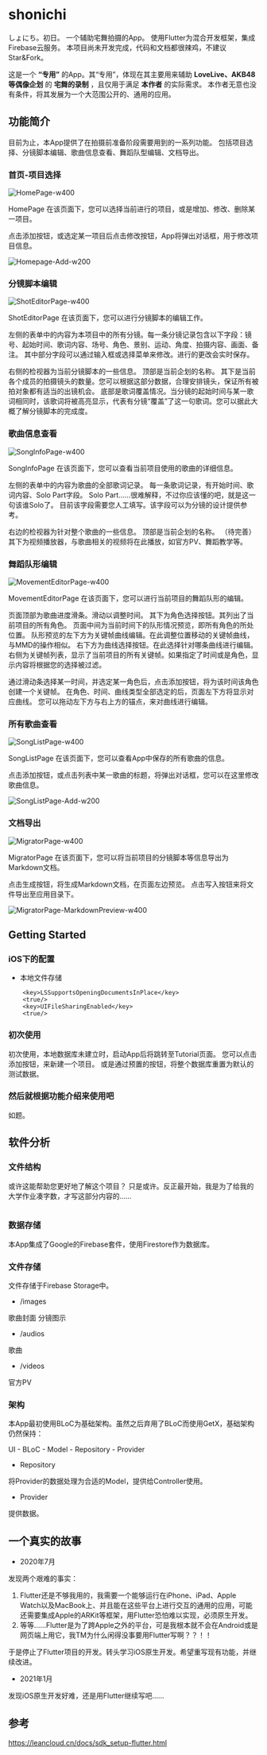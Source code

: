 # shonichi

しょにち。初日。
一个辅助宅舞拍摄的App。
使用Flutter为混合开发框架，集成Firebase云服务。
本项目尚未开发完成，代码和文档都很辣鸡，不建议Star&Fork。

这是一个 **“专用”** 的App。其“专用”，体现在其主要用来辅助 **LoveLive、AKB48等偶像企划** 的 **宅舞的录制** ，且仅用于满足 **本作者** 的实际需求。
本作者无意也没有条件，将其发展为一个大范围公开的、通用的应用。

## 功能简介

目前为止，本App提供了在拍摄前准备阶段需要用到的一系列功能。
包括项目选择、分镜脚本编辑、歌曲信息查看、舞蹈队型编辑、文档导出。

### 首页-项目选择

![HomePage-w400](/flutter_module/documents/images/HomePage.png)

HomePage
在该页面下，您可以选择当前进行的项目，或是增加、修改、删除某一项目。

点击添加按钮，或选定某一项目后点击修改按钮，App将弹出对话框，用于修改项目信息。

![Homepage-Add-w200](/flutter_module/documents/images/Homepage-Add.png)

### 分镜脚本编辑

![ShotEditorPage-w400](/flutter_module/documents/images/ShotEditorPage.png)

ShotEditorPage
在该页面下，您可以进行分镜脚本的编辑工作。

左侧的表单中的内容为本项目中的所有分镜。每一条分镜记录包含以下字段：镜号、起始时间、歌词内容、场号、角色、景别、运动、角度、拍摄内容、画面、备注。
其中部分字段可以通过输入框或选择菜单来修改。进行的更改会实时保存。

右侧的检视器为当前分镜脚本的一些信息。
顶部是当前企划的名称。
其下是当前各个成员的拍摄镜头的数量。您可以根据这部分数据，合理安排镜头，保证所有被拍对象都有适当的出镜机会。
底部是歌词覆盖情况。当分镜的起始时间与某一歌词相同时，该歌词将被高亮显示，代表有分镜“覆盖”了这一句歌词。您可以据此大概了解分镜脚本的完成度。

### 歌曲信息查看

![SongInfoPage-w400](/flutter_module/documents/images/SongInfoPage.png)

SongInfoPage
在该页面下，您可以查看当前项目使用的歌曲的详细信息。

左侧的表单中的内容为歌曲的全部歌词记录。
每一条歌词记录，有开始时间、歌词内容、Solo Part字段。
Solo Part……很难解释，不过你应该懂的吧，就是这一句该谁Solo了。
目前该字段需要您人工填写。该字段可以为分镜的设计提供参考。

右边的检视器为针对整个歌曲的一些信息。
顶部是当前企划的名称。
（待完善）其下为视频播放器，与歌曲相关的视频将在此播放，如官方PV、舞蹈教学等。

### 舞蹈队形编辑

![MovementEditorPage-w400](/flutter_module/documents/images/MovementEditorPage.png)

MovementEditorPage
在该页面下，您可以进行当前项目的舞蹈队形的编辑。

页面顶部为歌曲进度滑条。滑动以调整时间。
其下为角色选择按钮。其列出了当前项目的所有角色。
页面中间为当前时间下的队形情况预览，即所有角色的所处位置。
队形预览的左下方为关键帧曲线编辑。在此调整位置移动的关键帧曲线，与MMD的操作相似。
右下方为曲线选择按钮。在此选择针对哪条曲线进行编辑。
右侧为关键帧列表，显示了当前项目的所有关键帧。如果指定了时间或是角色，显示内容将根据您的选择被过滤。

通过滑动条选择某一时间，并选定某一角色后，点击添加按钮，将为该时间该角色创建一个关键帧。
在角色、时间、曲线类型全部选定的后，页面左下方将显示对应曲线。
您可以拖动左下方与右上方的锚点，来对曲线进行编辑。

### 所有歌曲查看

![SongListPage-w400](/flutter_module/documents/images/SongListPage.png)

SongListPage
在该页面下，您可以查看App中保存的所有歌曲的信息。

点击添加按钮，或点击列表中某一歌曲的标题，将弹出对话框，您可以在这里修改歌曲信息。

![SongListPage-Add-w200](/flutter_module/documents/images/SongListPage-Add.png)

### 文档导出

![MigratorPage-w400](/flutter_module/documents/images/MigratorPage.png)

MigratorPage
在该页面下，您可以将当前项目的分镜脚本等信息导出为Markdown文档。

点击生成按钮，将生成Markdown文档，在页面左边预览。
点击写入按钮来将文件导出至应用目录下。

![MigratorPage-MarkdownPreview-w400](/flutter_module/documents/images/MigratorPage-MarkdownPreview.png)

## Getting Started

### iOS下的配置

* 本地文件存储

``` plist
    <key>LSSupportsOpeningDocumentsInPlace</key>
    <true/>
    <key>UIFileSharingEnabled</key>
    <true/>

```

### 初次使用

初次使用，本地数据库未建立时，启动App后将跳转至Tutorial页面。
您可以点击添加按钮，来新建一个项目。
或是通过预置的按钮，将整个数据库重置为默认的测试数据。

### 然后就根据功能介绍来使用吧

如题。

## 软件分析

### 文件结构

或许这能帮助您更好地了解这个项目？
只是或许。反正最开始，我是为了给我的大学作业凑字数，才写这部分内容的……

``` Dart

```

### 数据存储

本App集成了Google的Firebase套件，使用Firestore作为数据库。

### 文件存储

文件存储于Firebase Storage中。

* /images

歌曲封面
分镜图示

* /audios

歌曲

* /videos

官方PV

### 架构

本App最初使用BLoC为基础架构。虽然之后弃用了BLoC而使用GetX，基础架构仍然保持：

UI - BLoC - Model - Repository - Provider

* Repository

将Provider的数据处理为合适的Model，提供给Controller使用。

* Provider

提供数据。

## 一个真实的故事

* 2020年7月

发现两个艰难的事实：

1. Flutter还是不够我用的，我需要一个能够运行在iPhone、iPad、Apple Watch以及MacBook上、并且能在这些平台上进行交互的通用的应用，可能还需要集成Apple的ARKit等框架，用Flutter恐怕难以实现，必须原生开发。
2. 等等……Flutter是为了跨Apple之外的平台，可是我根本就不会在Android或是网页端上用它，我TM为什么闲得没事要用Flutter写啊？？！！

于是停止了Flutter项目的开发。转头学习iOS原生开发。希望重写现有功能，并继续改进。

* 2021年1月

发现iOS原生开发好难，还是用Flutter继续写吧……

## 参考

<https://leancloud.cn/docs/sdk_setup-flutter.html>

